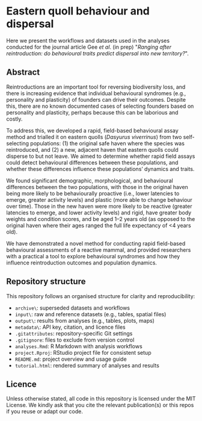 # Eastern quoll behaviour and dispersal

Here we present the workflows and datasets used in the analyses conducted for the journal article Gee *et al*. (in prep) "*Ranging after reintroduction: do behavioural traits predict dispersal into new territory?*".

## Abstract

Reintroductions are an important tool for reversing biodiversity loss, and there is increasing evidence that individual behavioural syndromes (e.g., personality and plasticity) of founders can drive their outcomes. Despite this, there are no known documented cases of selecting founders based on personality and plasticity, perhaps because this can be laborious and costly.

 To address this, we developed a rapid, field-based behavioural assay method and trialled it on eastern quolls (*Dasyurus viverrinus*) from two self-selecting populations: (1) the original safe haven where the species was reintroduced, and (2) a new, adjacent haven that eastern quolls could disperse to but not leave. We aimed to determine whether rapid field assays could detect behavioural differences between these populations, and whether these differences influence these populations’ dynamics and traits.
 
We found significant demographic, morphological, and behavioural differences between the two populations, with those in the original haven being more likely to be behaviourally proactive (i.e., lower latencies to emerge, greater activity levels) and plastic (more able to change behaviour over time). Those in the new haven were more likely to be reactive (greater latencies to emerge, and lower activity levels) and rigid, have greater body weights and condition scores, and be aged 1–2 years old (as opposed to the original haven where their ages ranged the full life expectancy of <4 years old). 

We have demonstrated a novel method for conducting rapid field-based behavioural assessments of a reactive mammal, and provided researchers with a practical a tool to explore behavioural syndromes and how they influence reintroduction outcomes and population dynamics.

## Repository structure

This repository follows an organised structure for clarity and reproducibility:

  - `archive\`: superseded datasets and workflows 
  - `input\`: raw and reference datasets (e.g., tables, spatial files) 
  - `output\`: results from analyses (e.g., tables, plots, maps) 
  - `metadata\`: API key, citation, and licence files
  - `.gitattributes`: repository-specific Git settings 
  - `.gitignore`: files to exclude from version control 
  - `analyses.Rmd`: R Markdown with analysis workflows 
  - `project.Rproj`: RStudio project file for consistent setup 
  - `README.md`: project overview and usage guide 
  - `tutorial.html`: rendered summary of analyses and results 

## Licence

Unless otherwise stated, all code in this repository is licensed under the MIT License. We kindly ask that you cite the relevant publication(s) or this repos if you reuse or adapt our code.